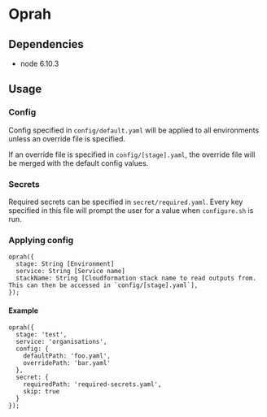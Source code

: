 # Oprah

## Dependencies

- node 6.10.3

## Usage

### Config

Config specified in `config/default.yaml` will be applied to all environments unless an override file is specified.

If an override file is specified in `config/[stage].yaml`, the override file will be merged with the default config values.

### Secrets

Required secrets can be specified in `secret/required.yaml`. Every key specified in this file will prompt the user for a value when `configure.sh` is run.

### Applying config

```
oprah({
  stage: String [Environment]
  service: String [Service name]
  stackName: String [Cloudformation stack name to read outputs from. This can then be accessed in `config/[stage].yaml`],
});
```

#### Example

```
oprah({
  stage: 'test',
  service: 'organisations',
  config: {
    defaultPath: 'foo.yaml',
    overridePath: 'bar.yaml'
  },
  secret: {
    requiredPath: 'required-secrets.yaml',
    skip: true
  }
});
```
